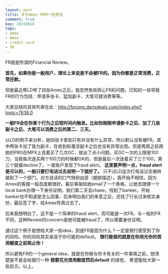 ```yaml
---
layout: post
title: 关于Amex FR的一些想法
comment: true
key: 20150816
tags:
- amex
- Amex
- credit card
- FR
---
```


FR就是所谓的Financial Review。

**首先，如果你是一般用户，理论上来说是不会被FR的。因为你都是正常消费，正常还款。**

但是最近帮LD申了四张Amex之后，我忽然有些担心FR的问题。已知的一些导致FR的行为包括：申请多张卡、猛加副卡、大笔可疑消费等等。

大家总结的具体列表在此：http://forums.dansdeals.com/index.php?topic=7636.0


**一般FR会在你某个行为之后短时间内触发。比如你刚刚申请新卡之后、加了几张副卡之后、大笔可以消费之后的第二、三天。**

以LD的例子来分析，她四张卡拿到只有并没有什么异常，所以默认没有被FR。其中两张卡加了我为副卡，在收到和激活副卡之后也没有异常出现。但是两周之前用她的PRG在MPX上连着买了几次GC，就出了点小问题。买GC一次的上限是100刀，当我每次连买两个100刀的时候都OK的，但是最后一次连着买了三个100，第三个就被decline了。一查账户发现了fraud alert。
**这里要声明一点，fraud alert是可以的，一般只要打电话过去说明一下就好了。**
只不过LD这次打电话过去被转接到了一个部门，对方说话的口气特别凶恶（据她描述）。我开始不相信，因为Amex的客服一般态度都很好。最后客服给她email了一个表格，让她去随便一个local bank办理一下身份证明。我们第二天去chase，找到了banker。开始banker也不知道是怎么回事，后来明白我们的来意之后，还找了行长过来核实身份，最后签了字，给Amex传真过去了。

后来我想明白了，这不是一个简单的fraud alert，而可能是一次FR。与一般的FR不同，这种Review的concern是她可能被fraud了，所以需要身份证明。

通过这个例子是想给大家一些idea，到底FR是因为什么？一定是银行感受到了你的风险。你的风险其实来自于你可能的default。
**银行能做的就是在你用光你的信用额度之前阻止你！**


所以避免FR的一个general idea，就是在你做与你卡有关的一件事情之前，想清楚是不是会给银行一种
**想要花光信用额度然后default**
的错觉。
希望能给大家一些启示。以上。